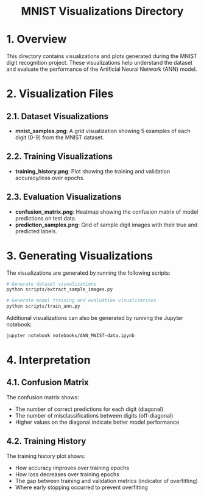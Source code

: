 <div style="font-size:2.0em; font-weight:bold; text-align:center; margin-top:20px;">MNIST Visualizations Directory</div>

# 1. Overview

This directory contains visualizations and plots generated during the MNIST digit recognition project. These visualizations help understand the dataset and evaluate the performance of the Artificial Neural Network (ANN) model.

# 2. Visualization Files

## 2.1. Dataset Visualizations

- **mnist_samples.png**: A grid visualization showing 5 examples of each digit (0-9) from the MNIST dataset.

## 2.2. Training Visualizations

- **training_history.png**: Plot showing the training and validation accuracy/loss over epochs.

## 2.3. Evaluation Visualizations

- **confusion_matrix.png**: Heatmap showing the confusion matrix of model predictions on test data.
- **prediction_samples.png**: Grid of sample digit images with their true and predicted labels.

# 3. Generating Visualizations

The visualizations are generated by running the following scripts:

```bash
# Generate dataset visualizations
python scripts/extract_sample_images.py

# Generate model training and evaluation visualizations
python scripts/train_ann.py
```

Additional visualizations can also be generated by running the Jupyter notebook:

```bash
jupyter notebook notebooks/ANN_MNIST-data.ipynb
```

# 4. Interpretation

## 4.1. Confusion Matrix

The confusion matrix shows:
- The number of correct predictions for each digit (diagonal)
- The number of misclassifications between digits (off-diagonal)
- Higher values on the diagonal indicate better model performance

## 4.2. Training History

The training history plot shows:
- How accuracy improves over training epochs
- How loss decreases over training epochs
- The gap between training and validation metrics (indicator of overfitting)
- Where early stopping occurred to prevent overfitting

